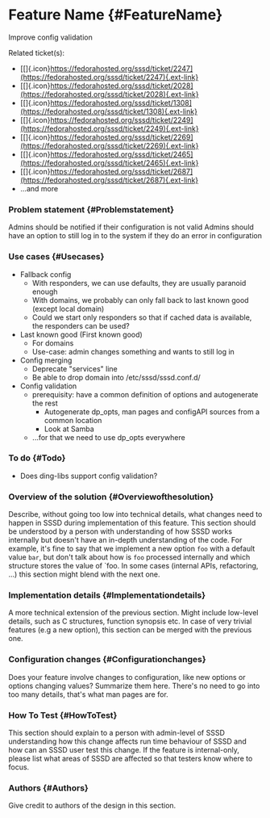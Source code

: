 Feature Name {#FeatureName}
============

Improve config validation

Related ticket(s):

-   [[​]{.icon}https://fedorahosted.org/sssd/ticket/2247](https://fedorahosted.org/sssd/ticket/2247){.ext-link}
-   [[​]{.icon}https://fedorahosted.org/sssd/ticket/2028](https://fedorahosted.org/sssd/ticket/2028){.ext-link}
-   [[​]{.icon}https://fedorahosted.org/sssd/ticket/1308](https://fedorahosted.org/sssd/ticket/1308){.ext-link}
-   [[​]{.icon}https://fedorahosted.org/sssd/ticket/2249](https://fedorahosted.org/sssd/ticket/2249){.ext-link}
-   [[​]{.icon}https://fedorahosted.org/sssd/ticket/2269](https://fedorahosted.org/sssd/ticket/2269){.ext-link}
-   [[​]{.icon}https://fedorahosted.org/sssd/ticket/2465](https://fedorahosted.org/sssd/ticket/2465){.ext-link}
-   [[​]{.icon}https://fedorahosted.org/sssd/ticket/2687](https://fedorahosted.org/sssd/ticket/2687){.ext-link}
-   ...and more

### Problem statement {#Problemstatement}

Admins should be notified if their configuration is not valid Admins
should have an option to still log in to the system if they do an error
in configuration

### Use cases {#Usecases}

-   Fallback config
    -   With responders, we can use defaults, they are usually paranoid
        enough
    -   With domains, we probably can only fall back to last known good
        (except local domain)
    -   Could we start only responders so that if cached data is
        available, the responders can be used?
-   Last known good (First known good)
    -   For domains
    -   Use-case: admin changes something and wants to still log in
-   Config merging
    -   Deprecate "services" line
    -   Be able to drop domain into /etc/sssd/sssd.conf.d/
-   Config validation
    -   prerequisity: have a common definition of options and
        autogenerate the rest
        -   Autogenerate dp\_opts, man pages and configAPI sources from
            a common location
        -   Look at Samba
    -   ...for that we need to use dp\_opts everywhere

### To do {#Todo}

-   Does ding-libs support config validation?

### Overview of the solution {#Overviewofthesolution}

Describe, without going too low into technical details, what changes
need to happen in SSSD during implementation of this feature. This
section should be understood by a person with understanding of how SSSD
works internally but doesn't have an in-depth understanding of the code.
For example, it's fine to say that we implement a new option `foo` with
a default value `bar`, but don't talk about how is `foo` processed
internally and which structure stores the value of \`foo. In some cases
(internal APIs, refactoring, ...) this section might blend with the next
one.

### Implementation details {#Implementationdetails}

A more technical extension of the previous section. Might include
low-level details, such as C structures, function synopsis etc. In case
of very trivial features (e.g a new option), this section can be merged
with the previous one.

### Configuration changes {#Configurationchanges}

Does your feature involve changes to configuration, like new options or
options changing values? Summarize them here. There's no need to go into
too many details, that's what man pages are for.

### How To Test {#HowToTest}

This section should explain to a person with admin-level of SSSD
understanding how this change affects run time behaviour of SSSD and how
can an SSSD user test this change. If the feature is internal-only,
please list what areas of SSSD are affected so that testers know where
to focus.

### Authors {#Authors}

Give credit to authors of the design in this section.
